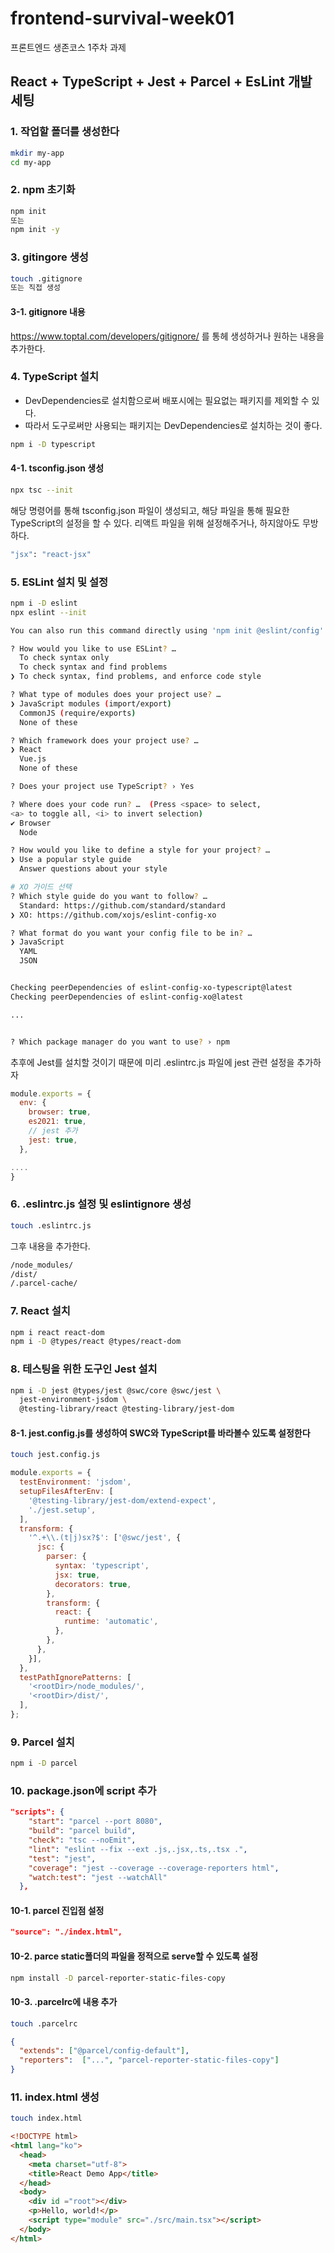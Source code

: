 # frontend-survival-week01

프론트엔드 생존코스 1주차 과제

## React + TypeScript + Jest + Parcel + EsLint 개발 세팅

### 1. 작업할 폴더를 생성한다

```bash
mkdir my-app
cd my-app
```

### 2. npm 초기화

```bash
npm init 
또는
npm init -y
```

### 3. gitingore 생성

```bash
touch .gitignore
또는 직접 생성
```

#### 3-1. gitignore 내용

<https://www.toptal.com/developers/gitignore/> 를 통헤 생성하거나 원하는 내용을 추가한다.

### 4. TypeScript 설치

- DevDependencies로 설치함으로써 배포시에는 필요없는 패키지를 제외할 수 있다.
- 따라서 도구로써만 사용되는 패키지는 DevDependencies로 설치하는 것이 좋다.

```bash
npm i -D typescript
```

#### 4-1. tsconfig.json 생성

```bash
npx tsc --init
```

해당 명령어를 통해 tsconfig.json 파일이 생성되고,
해당 파일을 통해 필요한 TypeScript의 설정을 할 수 있다.
리액트 파일을 위해 설정해주거나, 하지않아도 무방하다.

```bash
"jsx": "react-jsx" 
```

### 5. ESLint 설치 및 설정

```bash
npm i -D eslint
npx eslint --init
```

```bash
You can also run this command directly using 'npm init @eslint/config'.

? How would you like to use ESLint? …
  To check syntax only
  To check syntax and find problems
❯ To check syntax, find problems, and enforce code style

? What type of modules does your project use? …
❯ JavaScript modules (import/export)
  CommonJS (require/exports)
  None of these

? Which framework does your project use? …
❯ React
  Vue.js
  None of these

? Does your project use TypeScript? › Yes

? Where does your code run? …  (Press <space> to select,
<a> to toggle all, <i> to invert selection)
✔ Browser
  Node

? How would you like to define a style for your project? …
❯ Use a popular style guide
  Answer questions about your style

# XO 가이드 선택
? Which style guide do you want to follow? …
  Standard: https://github.com/standard/standard
❯ XO: https://github.com/xojs/eslint-config-xo

? What format do you want your config file to be in? …
❯ JavaScript
  YAML
  JSON


Checking peerDependencies of eslint-config-xo-typescript@latest
Checking peerDependencies of eslint-config-xo@latest

...


? Which package manager do you want to use? › npm
```

추후에 Jest를 설치할 것이기 때문에 미리 .eslintrc.js 파일에 jest 관련 설정을 추가하자

```js
module.exports = {
  env: {
    browser: true,
    es2021: true,
    // jest 추가
    jest: true,
  },

....
}
```

### 6. .eslintrc.js 설정 및 eslintignore 생성

```bash
touch .eslintrc.js
```

그후 내용을 추가한다.

```bash
/node_modules/
/dist/
/.parcel-cache/
```

### 7. React 설치

```bash
npm i react react-dom
npm i -D @types/react @types/react-dom
```

### 8. 테스팅을 위한 도구인 Jest 설치
  
  ```bash
  npm i -D jest @types/jest @swc/core @swc/jest \
    jest-environment-jsdom \
    @testing-library/react @testing-library/jest-dom
  ```

#### 8-1. jest.config.js를 생성하여 SWC와 TypeScript를 바라볼수 있도록 설정한다
  
```bash
touch jest.config.js
```

```js
module.exports = {
  testEnvironment: 'jsdom',
  setupFilesAfterEnv: [
    '@testing-library/jest-dom/extend-expect',
    './jest.setup',
  ],
  transform: {
    '^.+\\.(t|j)sx?$': ['@swc/jest', {
      jsc: {
        parser: {
          syntax: 'typescript',
          jsx: true,
          decorators: true,
        },
        transform: {
          react: {
            runtime: 'automatic',
          },
        },
      },
    }],
  },
  testPathIgnorePatterns: [
    '<rootDir>/node_modules/',
    '<rootDir>/dist/',
  ],
};
```

### 9. Parcel 설치

```bash
npm i -D parcel
```

### 10. package.json에 script 추가

```json
"scripts": {
    "start": "parcel --port 8080",
    "build": "parcel build",
    "check": "tsc --noEmit",
    "lint": "eslint --fix --ext .js,.jsx,.ts,.tsx .",
    "test": "jest",
    "coverage": "jest --coverage --coverage-reporters html",
    "watch:test": "jest --watchAll"
  },
```

#### 10-1. parcel 진입점 설정

```json
"source": "./index.html",
```

#### 10-2. parce static폴더의 파일을 정적으로 serve할 수 있도록 설정

```bash
npm install -D parcel-reporter-static-files-copy
```
  
#### 10-3. .parcelrc에 내용 추가

```bash
touch .parcelrc
```

```json
{
  "extends": ["@parcel/config-default"],
  "reporters":  ["...", "parcel-reporter-static-files-copy"]
}
```

### 11. index.html 생성

```bash
touch index.html
```

```html
<!DOCTYPE html>
<html lang="ko">
  <head>
    <meta charset="utf-8">
    <title>React Demo App</title>
  </head>
  <body>
    <div id ="root"></div>
    <p>Hello, world!</p>
    <script type="module" src="./src/main.tsx"></script>
  </body>
</html>
```
